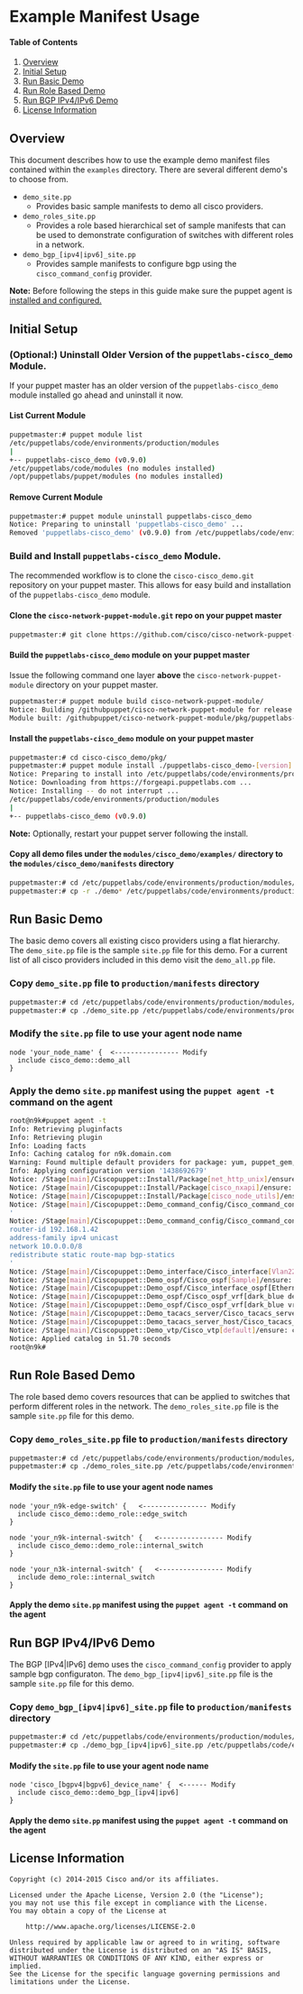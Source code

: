 # Example Manifest Usage

#### Table of Contents

1. [Overview](#overview)
2. [Initial Setup](#setup)
3. [Run Basic Demo](#basic-demo)
4. [Run Role Based Demo](#role-based-demo)
5. [Run BGP IPv4/IPv6 Demo](#bgp-demo)
6. [License Information](#license-information)

## <a name="overview">Overview</a>

This document describes how to use the example demo manifest files contained within the `examples` directory.  There are several different demo's to choose from.

* `demo_site.pp`
  * Provides basic sample manifests to demo all cisco providers.
* `demo_roles_site.pp`
  * Provides a role based hierarchical set of sample manifests that can be used to demonstrate configuration of switches with different roles in a network.
* `demo_bgp_[ipv4|ipv6]_site.pp`
  * Provides sample manifests to configure bgp using the `cisco_command_config` provider.

**Note:** Before following the steps in this guide make sure the puppet agent is [installed and configured.](../docs/README-agent-install.md)

## <a name="setup">Initial Setup</a>

### (Optional:) Uninstall Older Version of the `puppetlabs-cisco_demo` Module.

If your puppet master has an older version of the `puppetlabs-cisco_demo` module installed go ahead and uninstall it now.

#### List Current Module

```bash
puppetmaster:# puppet module list
/etc/puppetlabs/code/environments/production/modules
|
+-- puppetlabs-cisco_demo (v0.9.0)
/etc/puppetlabs/code/modules (no modules installed)
/opt/puppetlabs/puppet/modules (no modules installed)
```

#### Remove Current Module

```bash
puppetmaster:# puppet module uninstall puppetlabs-cisco_demo
Notice: Preparing to uninstall 'puppetlabs-cisco_demo' ...
Removed 'puppetlabs-cisco_demo' (v0.9.0) from /etc/puppetlabs/code/environments/production/modules
```

### Build and Install `puppetlabs-cisco_demo` Module.

The recommended workflow is to clone the `cisco-cisco_demo.git` repository on your puppet master.  This allows for easy build and installation of the `puppetlabs-cisco_demo` module.

#### Clone the `cisco-network-puppet-module.git` repo on your puppet master

```bash
puppetmaster:# git clone https://github.com/cisco/cisco-network-puppet-module.git
```

#### Build the `puppetlabs-cisco_demo` module on your puppet master

Issue the following command one layer **above** the `cisco-network-puppet-module` directory on your puppet master.

```bash
puppetmaster:# puppet module build cisco-network-puppet-module/
Notice: Building /githubpuppet/cisco-network-puppet-module for release
Module built: /githubpuppet/cisco-network-puppet-module/pkg/puppetlabs-cisco_demo-0.9.0.tar.gz
```

#### Install the `puppetlabs-cisco_demo` module on your puppet master

```bash
puppetmaster:# cd cisco-cisco_demo/pkg/
puppetmaster:# puppet module install ./puppetlabs-cisco_demo-[version].tar.gz
Notice: Preparing to install into /etc/puppetlabs/code/environments/production/modules ...
Notice: Downloading from https://forgeapi.puppetlabs.com ...
Notice: Installing -- do not interrupt ...
/etc/puppetlabs/code/environments/production/modules
|
+-- puppetlabs-cisco_demo (v0.9.0)
```

**Note:** Optionally, restart your puppet server following the install.


#### Copy all demo files under the `modules/cisco_demo/examples/` directory to the `modules/cisco_demo/manifests` directory

```bash
puppetmaster:# cd /etc/puppetlabs/code/environments/production/modules/cisco_demo/examples
puppetmaster:# cp -r ./demo* /etc/puppetlabs/code/environments/production/modules/cisco_demo/manifests/
```

## <a name="basic-demo">Run Basic Demo</a>

The basic demo covers all existing cisco providers using a flat hierarchy.  The `demo_site.pp` file is the sample `site.pp` file for this demo.  For a current list of all cisco providers included in this demo visit the `demo_all.pp` file.

### Copy `demo_site.pp` file to `production/manifests` directory

```bash
puppetmaster:# cd /etc/puppetlabs/code/environments/production/modules/cisco_demo/examples
puppetmaster:# cp ./demo_site.pp /etc/puppetlabs/code/environments/production/manifests/site.pp
```

### Modify the `site.pp` file to use your agent node name

```puppet
node 'your_node_name' {  <---------------- Modify
  include cisco_demo::demo_all
}
```
### Apply the demo `site.pp` manifest using the `puppet agent -t` command on the agent

```bash
root@n9k#puppet agent -t
Info: Retrieving pluginfacts
Info: Retrieving plugin
Info: Loading facts
Info: Caching catalog for n9k.domain.com
Warning: Found multiple default providers for package: yum, puppet_gem, pip3; using yum
Info: Applying configuration version '1438692679'
Notice: /Stage[main]/Ciscopuppet::Install/Package[net_http_unix]/ensure: created
Notice: /Stage[main]/Ciscopuppet::Install/Package[cisco_nxapi]/ensure: created
Notice: /Stage[main]/Ciscopuppet::Install/Package[cisco_node_utils]/ensure: created
Notice: /Stage[main]/Ciscopuppet::Demo_command_config/Cisco_command_config[feature_bgp]/command: command changed '' to 'feature bgp
'
Notice: /Stage[main]/Ciscopuppet::Demo_command_config/Cisco_command_config[router_bgp_42]/command: command changed '' to 'router bgp 42
router-id 192.168.1.42
address-family ipv4 unicast
network 10.0.0.0/8
redistribute static route-map bgp-statics
'
Notice: /Stage[main]/Ciscopuppet::Demo_interface/Cisco_interface[Vlan22]/ensure: created
Notice: /Stage[main]/Ciscopuppet::Demo_ospf/Cisco_ospf[Sample]/ensure: created
Notice: /Stage[main]/Ciscopuppet::Demo_ospf/Cisco_interface_ospf[Ethernet1/1 Sample]/ensure: created
Notice: /Stage[main]/Ciscopuppet::Demo_ospf/Cisco_ospf_vrf[dark_blue default]/ensure: created
Notice: /Stage[main]/Ciscopuppet::Demo_ospf/Cisco_ospf_vrf[dark_blue vrf1]/ensure: created
Notice: /Stage[main]/Ciscopuppet::Demo_tacacs_server/Cisco_tacacs_server[default]/ensure: created
Notice: /Stage[main]/Ciscopuppet::Demo_tacacs_server_host/Cisco_tacacs_server_host[tachost]/ensure: created
Notice: /Stage[main]/Ciscopuppet::Demo_vtp/Cisco_vtp[default]/ensure: created
Notice: Applied catalog in 51.70 seconds
root@n9k#
```

## <a name="role-based-demo">Run Role Based Demo</a>

The role based demo covers resources that can be applied to switches that perform different roles in the network.  The `demo_roles_site.pp` file is the sample `site.pp` file for this demo.

### Copy `demo_roles_site.pp` file to `production/manifests` directory

```bash
puppetmaster:# cd /etc/puppetlabs/code/environments/production/modules/cisco_demo/examples
puppetmaster:# cp ./demo_roles_site.pp /etc/puppetlabs/code/environments/production/manifests/site.pp
```

#### Modify the `site.pp` file to use your agent node names

```puppet
node 'your_n9k-edge-switch' {   <---------------- Modify
  include cisco_demo::demo_role::edge_switch
}

node 'your_n9k-internal-switch' {   <---------------- Modify
  include cisco_demo::demo_role::internal_switch
}

node 'your_n3k-internal-switch' {   <---------------- Modify
  include demo_role::internal_switch
}
```
#### Apply the demo `site.pp` manifest using the `puppet agent -t` command on the agent

## <a name="bgp-demo">Run BGP IPv4/IPv6 Demo</a>

The BGP [IPv4|IPv6] demo uses the `cisco_command_config` provider to apply sample bgp configuraton.  The `demo_bgp_[ipv4|ipv6]_site.pp` file is the sample `site.pp` file for this demo.

### Copy `demo_bgp_[ipv4|ipv6]_site.pp` file to `production/manifests` directory

```bash
puppetmaster:# cd /etc/puppetlabs/code/environments/production/modules/cisco_demo/examples
puppetmaster:# cp ./demo_bgp_[ipv4|ipv6]_site.pp /etc/puppetlabs/code/environments/production/manifests/site.pp
```

#### Modify the `site.pp` file to use your agent node name

```puppet
node 'cisco_[bgpv4|bgpv6]_device_name' {  <------ Modify
  include cisco_demo::demo_bgp_[ipv4|ipv6]
}
```
#### Apply the demo `site.pp` manifest using the `puppet agent -t` command on the agent


## <a name="license-information">License Information</a>

```
Copyright (c) 2014-2015 Cisco and/or its affiliates.

Licensed under the Apache License, Version 2.0 (the "License");
you may not use this file except in compliance with the License.
You may obtain a copy of the License at

    http://www.apache.org/licenses/LICENSE-2.0

Unless required by applicable law or agreed to in writing, software
distributed under the License is distributed on an "AS IS" BASIS,
WITHOUT WARRANTIES OR CONDITIONS OF ANY KIND, either express or implied.
See the License for the specific language governing permissions and
limitations under the License.
```
